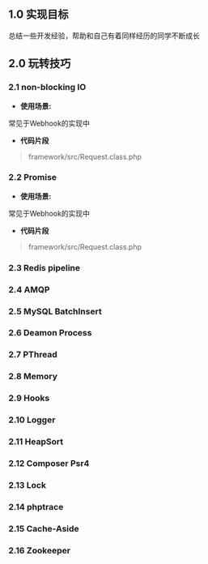 ## 1.0 实现目标

总结一些开发经验，帮助和自己有着同样经历的同学不断成长

## 2.0 玩转技巧

### 2.1 **non-blocking IO**

- **使用场景:**

常见于Webhook的实现中

- **代码片段**

> framework/src/Request.class.php

### 2.2 **Promise**

- **使用场景:**

常见于Webhook的实现中

- **代码片段**

> framework/src/Request.class.php

### 2.3 **Redis pipeline**
### 2.4 **AMQP**
### 2.5 **MySQL BatchInsert**
### 2.6 **Deamon Process**
### 2.7 **PThread**
### 2.8 **Memory**
### 2.9 **Hooks**
### 2.10 **Logger**
### 2.11 **HeapSort**
### 2.12 **Composer Psr4**
### 2.13 **Lock**
### 2.14 **phptrace**
### 2.15 **Cache-Aside**
### 2.16 **Zookeeper**